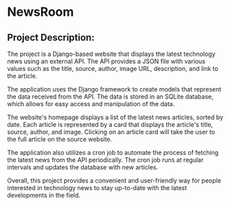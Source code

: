 # NewsRoom

## Project Description:

The project is a Django-based website that displays the latest technology news using an external API. The API provides a JSON file with various values such as the title, source, author, image URL, description, and link to the article.

The application uses the Django framework to create models that represent the data received from the API. The data is stored in an SQLite database, which allows for easy access and manipulation of the data.

The website's homepage displays a list of the latest news articles, sorted by date. Each article is represented by a card that displays the article's title, source, author, and image. Clicking on an article card will take the user to the full article on the source website.

The application also utilizes a cron job to automate the process of fetching the latest news from the API periodically. The cron job runs at regular intervals and updates the database with new articles.

Overall, this project provides a convenient and user-friendly way for people interested in technology news to stay up-to-date with the latest developments in the field.
